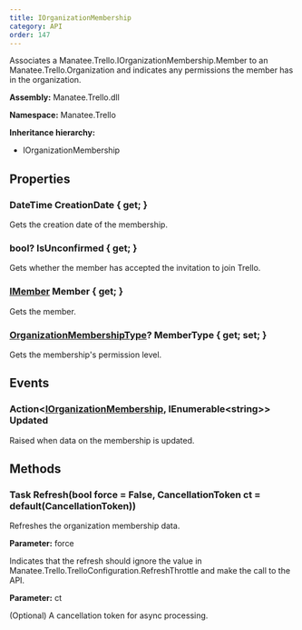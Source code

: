 ```yaml
---
title: IOrganizationMembership
category: API
order: 147
---
```


Associates a Manatee.Trello.IOrganizationMembership.Member to an Manatee.Trello.Organization and indicates any permissions the member has in the organization.

**Assembly:** Manatee.Trello.dll

**Namespace:** Manatee.Trello

**Inheritance hierarchy:**

- IOrganizationMembership

## Properties

### DateTime CreationDate { get; }

Gets the creation date of the membership.

### bool? IsUnconfirmed { get; }

Gets whether the member has accepted the invitation to join Trello.

### [IMember](../IMember#imember) Member { get; }

Gets the member.

### [OrganizationMembershipType](../OrganizationMembershipType#organizationmembershiptype)? MemberType { get; set; }

Gets the membership&#39;s permission level.

## Events

### Action&lt;[IOrganizationMembership](../IOrganizationMembership#iorganizationmembership), IEnumerable&lt;string&gt;&gt; Updated

Raised when data on the membership is updated.

## Methods

### Task Refresh(bool force = False, CancellationToken ct = default(CancellationToken))

Refreshes the organization membership data.

**Parameter:** force

Indicates that the refresh should ignore the value in Manatee.Trello.TrelloConfiguration.RefreshThrottle and make the call to the API.

**Parameter:** ct

(Optional) A cancellation token for async processing.

